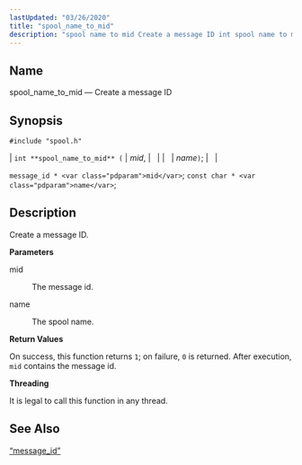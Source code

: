 ```yaml
---
lastUpdated: "03/26/2020"
title: "spool_name_to_mid"
description: "spool name to mid Create a message ID int spool name to mid mid name message id mid const char name Create a message ID mid The message id name The spool name On success this function returns 1 on failure 0 is returned After execution mid contains the message..."
---
```


<a name="apis.spool_name_to_mid"></a> 
## Name

spool_name_to_mid — Create a message ID

## Synopsis

`#include "spool.h"`

| `int **spool_name_to_mid** (` | <var class="pdparam">mid</var>, |   |
|   | <var class="pdparam">name</var>`)`; |   |

`message_id * <var class="pdparam">mid</var>`;
`const char * <var class="pdparam">name</var>`;<a name="idp62674656"></a> 
## Description

Create a message ID.

**<a name="idp62675856"></a> Parameters**

<dl class="variablelist">

<dt>mid</dt>

<dd>

The message id.

</dd>

<dt>name</dt>

<dd>

The spool name.

</dd>

</dl>

**<a name="idp62680384"></a> Return Values**

On success, this function returns `1`; on failure, `0` is returned. After execution, `mid` contains the message id.

**<a name="idp62682688"></a> Threading**

It is legal to call this function in any thread.

<a name="idp62683792"></a> 
## See Also

[“message_id”](/momentum/3/3-api/structs-message-id)